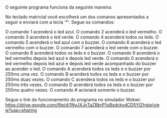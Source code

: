 O seguinte programa funciona da seguinte maneira:

No teclado matricial você escolherá um dos comanos apresentados a seguir e enviará com a tecla '*'. Segue os comandos:

O comando 1 acenderá o led azul.
O comando 2 acenderá o led vermelho.
O comando 3 acenderá o led verde.
O comando 4 acenderá todos os leds.
O comando 5 acenderá o led azul com o buzzer.
O comando 6 acenderá o led vermelho com o buzzer.
O comando 7 acenderá o led verde com o buzzer.
O comando 8 acenderá todos os leds e o buzzer.
O comando 9 acenderá o led vermelho depois led azul e depois led verde.
O comando 0 acenderá o led vermelho depois led azul e depois led verde acompanhado do buzzer ao acender o led.
O comando A acenderá todos os leds e o buzzer por 250ms uma vez.
O comando B acenderá todos os leds e o buzzer por 250ms duas vezes.
O comando C acenderá todos os leds e o buzzer por 250ms três vezes.
O comando D acenderá todos os leds e o buzzer por 250ms quatro vezes.
O comando # acionará somente o buzzer.

Segue o link do funcionamento do programa no simulador Wokwi:
https://drive.google.com/file/d/1NyJXJvTaZBbrP1oBsdckvdCD5YIZhgiq/view?usp=sharing
